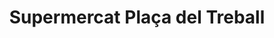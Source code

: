 ---
title: "Supermercat Plaça del Treball"
url: /lleida/supermercat-placa-del-treball/
shop: supermercado
---